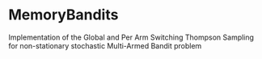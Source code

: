 # MemoryBandits

Implementation of the Global and Per Arm Switching Thompson Sampling for non-stationary stochastic Multi-Armed Bandit problem
